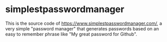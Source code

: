 # simplestpasswordmanager

This is the source code of https://www.simplestpasswordmanager.com/, a very simple "password manager" that generates passwords based on an easy to remember phrase like "My great password for Github". 
